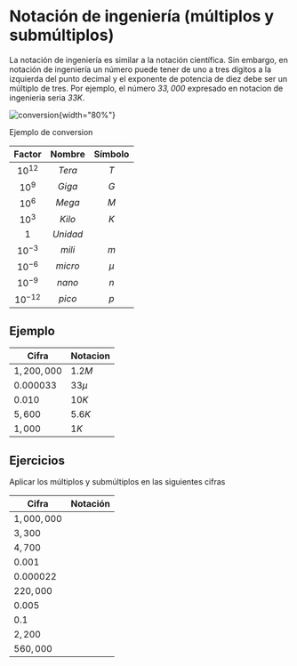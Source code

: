 # Notación de ingeniería (múltiplos y submúltiplos) 

La notación de ingeniería es similar a la notación científica. Sin embargo, en notación de ingeniería un número puede tener de uno a tres dígitos a la izquierda del punto decimal y el exponente de potencia de diez debe ser un múltiplo de tres. Por ejemplo, el número *$33,000$* expresado en notacion de ingenieria seria *$33K$*.


![conversion](../img/conversion.svg){width="80%"}
<figcaption>Ejemplo de conversion</figcaption>

|Factor|Nombre|Símbolo|
|:--:|:--:|:--:|
|$10^{12}$|$Tera$|$T$|
|$10^9$|$Giga$|$G$|
|$10^6$|$Mega$|$M$|
|$10^3$|$Kilo$|$K$|
|$1$|$Unidad$||
|$10^{-3}$|$mili$|$m$|
|$10^{-6}$|$micro$|$\mu$|
|$10^{-9}$|$nano$|$n$|
|$10^{-12}$|$pico$|$p$|

## Ejemplo

|Cifra|Notacion|
|-|-|
|$1,200,000$|$1.2M$|
|$0.000033$|$33 \mu$|
|$0.010$|$10K$|
|$5,600$|$5.6K$|
|$1,000$|$1K$|

## Ejercicios

Aplicar los múltiplos y submúltiplos en las siguientes cifras

|Cifra|Notación|
|-|-|
|$1,000,000$||
|$3,300$||
|$4,700$||
|$0.001$||
|$0.000022$||
|$220,000$||
|$0.005$||
|$0.1$||
|$2,200$||
|$560,000$||